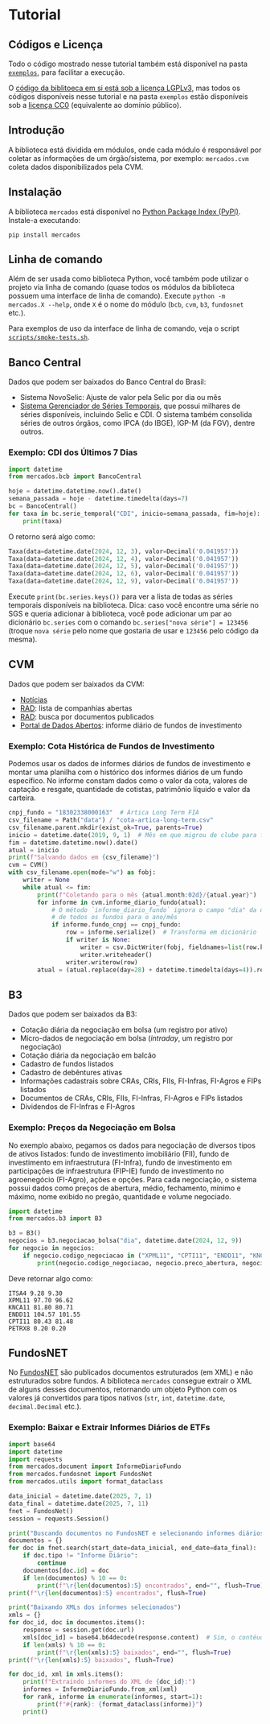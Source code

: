 # Tutorial

## Códigos e Licença

Todo o código mostrado nesse tutorial também está disponível na pasta
[`exemplos`](https://github.com/PythonicCafe/mercados/blob/develop/exemplos), para facilitar a execução.

O [código da biblitoeca em si está sob a licença
LGPLv3](https://github.com/PythonicCafe/mercados/tree/develop?tab=readme-ov-file#licen%C3%A7a), mas todos os códigos
disponíveis nesse tutorial e na pasta `exemplos` estão disponíveis sob a [licença
CC0](https://creativecommons.org/public-domain/cc0/) (equivalente ao domínio público).

## Introdução

A biblioteca está dividida em módulos, onde cada módulo é responsável por coletar as informações de um órgão/sistema,
por exemplo: `mercados.cvm` coleta dados disponibilizados pela CVM.

## Instalação

A biblioteca `mercados` está disponível no [Python Package Index (PyPI)](https://pypi.org/). Instale-a executando:

```shell
pip install mercados
```

## Linha de comando

Além de ser usada como biblioteca Python, você também pode utilizar o projeto via linha de comando (quase todos os
módulos da biblioteca possuem uma interface de linha de comando). Execute `python -m mercados.X --help`, onde `X` é o
nome do módulo (`bcb`, `cvm`, `b3`, `fundosnet` etc.).

Para exemplos de uso da interface de linha de comando, veja o script
[`scripts/smoke-tests.sh`](https://github.com/PythonicCafe/mercados/blob/develop/scripts/smoke-test.sh).


## Banco Central

Dados que podem ser baixados do Banco Central do Brasil:
- Sistema NovoSelic: Ajuste de valor pela Selic por dia ou mês
- [Sistema Gerenciador de Séries
  Temporais](https://www3.bcb.gov.br/sgspub/localizarseries/localizarSeries.do?method=prepararTelaLocalizarSeries), que
  possui milhares de séries disponíveis, incluindo Selic e CDI. O sistema também consolida séries de outros órgãos,
  como IPCA (do IBGE), IGP-M (da FGV), dentre outros.

### Exemplo: CDI dos Últimos 7 Dias

```python
import datetime
from mercados.bcb import BancoCentral

hoje = datetime.datetime.now().date()
semana_passada = hoje - datetime.timedelta(days=7)
bc = BancoCentral()
for taxa in bc.serie_temporal("CDI", inicio=semana_passada, fim=hoje):
    print(taxa)
```

O retorno será algo como:

```python
Taxa(data=datetime.date(2024, 12, 3), valor=Decimal('0.041957'))
Taxa(data=datetime.date(2024, 12, 4), valor=Decimal('0.041957'))
Taxa(data=datetime.date(2024, 12, 5), valor=Decimal('0.041957'))
Taxa(data=datetime.date(2024, 12, 6), valor=Decimal('0.041957'))
Taxa(data=datetime.date(2024, 12, 9), valor=Decimal('0.041957'))
```

Execute `print(bc.series.keys())` para ver a lista de todas as séries temporais disponíveis na biblioteca. Dica: caso
você encontre uma série no SGS e queria adicionar à biblioteca, você pode adicionar um par ao dicionário `bc.series`
com o comando `bc.series["nova série"] = 123456` (troque `nova série` pelo nome que gostaria de usar e `123456` pelo
código da mesma).


## CVM

Dados que podem ser baixados da CVM:

- [Notícias](https://www.gov.br/cvm/pt-br/assuntos/noticias)
- [RAD](https://www.rad.cvm.gov.br/ENET/frmConsultaExternaCVM.aspx): lista de companhias abertas
- [RAD](https://www.rad.cvm.gov.br/ENET/frmConsultaExternaCVM.aspx): busca por documentos publicados
- [Portal de Dados Abertos](https://dados.cvm.gov.br/): informe diário de fundos de investimento


### Exemplo: Cota Histórica de Fundos de Investimento

Podemos usar os dados de informes diários de fundos de investimento e montar uma planilha com o histórico dos informes
diários de um fundo específico. No informe constam dados como o valor da cota, valores de captação e resgate,
quantidade de cotistas, patrimônio líquido e valor da carteira.


```python
cnpj_fundo = "18302338000163"  # Ártica Long Term FIA
csv_filename = Path("data") / "cota-artica-long-term.csv"
csv_filename.parent.mkdir(exist_ok=True, parents=True)
inicio = datetime.date(2019, 9, 1)  # Mês em que migrou de clube para fundo (dados de clube não ficam disponíveis)
fim = datetime.datetime.now().date()
atual = inicio
print(f"Salvando dados em {csv_filename}")
cvm = CVM()
with csv_filename.open(mode="w") as fobj:
    writer = None
    while atual <= fim:
        print(f"Coletando para o mês {atual.month:02d}/{atual.year}")
        for informe in cvm.informe_diario_fundo(atual):
            # O método `informe_diario_fundo` ignora o campo "dia" da data passada e retorna todos os informes diários
            # de todos os fundos para o ano/mês
            if informe.fundo_cnpj == cnpj_fundo:
                row = informe.serialize()  # Transforma em dicionário
                if writer is None:
                    writer = csv.DictWriter(fobj, fieldnames=list(row.keys()))
                    writer.writeheader()
                writer.writerow(row)
        atual = (atual.replace(day=28) + datetime.timedelta(days=4)).replace(day=1)  # Próximo mês
```


## B3

Dados que podem ser baixados da B3:
- Cotação diária da negociação em bolsa (um registro por ativo)
- Micro-dados de negociação em bolsa (*intraday*, um registro por negociação)
- Cotação diária da negociação em balcão
- Cadastro de fundos listados
- Cadastro de debêntures ativas
- Informações cadastrais sobre CRAs, CRIs, FIIs, FI-Infras, FI-Agros e FIPs listados
- Documentos de CRAs, CRIs, FIIs, FI-Infras, FI-Agros e FIPs listados
- Dividendos de FI-Infras e FI-Agros

### Exemplo: Preços da Negociação em Bolsa

No exemplo abaixo, pegamos os dados para negociação de diversos tipos de ativos listados: fundo de investimento
imobiliário (FII), fundo de investimento em infraestrutura (FI-Infra), fundo de investimento em participações de
infraestrutura (FIP-IE) fundo de investimento no agroenegócio (FI-Agro), ações e opções. Para cada negociação, o
sistema possui dados como preços de abertura, médio, fechamento, mínimo e máximo, nome exibido no pregão, quantidade e
volume negociado.

```python
import datetime
from mercados.b3 import B3

b3 = B3()
negocios = b3.negociacao_bolsa("dia", datetime.date(2024, 12, 9))
for negocio in negocios:
    if negocio.codigo_negociacao in ("XPML11", "CPTI11", "ENDD11", "KNCA11", "ITSA4", "PETRX8"):
        print(negocio.codigo_negociacao, negocio.preco_abertura, negocio.preco_ultimo)
```

Deve retornar algo como:

```
ITSA4 9.28 9.30
XPML11 97.70 96.62
KNCA11 81.80 80.71
ENDD11 104.57 101.55
CPTI11 80.43 81.48
PETRX8 0.20 0.20
```


## FundosNET

No [FundosNET](https://fnet.bmfbovespa.com.br/fnet/publico/abrirGerenciadorDocumentosCVM) são publicados documentos estruturados (em XML) e não estruturados sobre fundos.
A biblioteca `mercados` consegue extrair o XML de alguns desses documentos, retornando um objeto Python com os valores
já convertidos para tipos nativos (`str`, `int`, `datetime.date`, `decimal.Decimal` etc.).

### Exemplo: Baixar e Extrair Informes Diários de ETFs

```python
import base64
import datetime
import requests
from mercados.document import InformeDiarioFundo
from mercados.fundosnet import FundosNet
from mercados.utils import format_dataclass

data_inicial = datetime.date(2025, 7, 1)
data_final = datetime.date(2025, 7, 11)
fnet = FundosNet()
session = requests.Session()

print("Buscando documentos no FundosNET e selecionando informes diários")
documentos = {}
for doc in fnet.search(start_date=data_inicial, end_date=data_final):
    if doc.tipo != "Informe Diário":
        continue
    documentos[doc.id] = doc
    if len(documentos) % 10 == 0:
        print(f"\r{len(documentos):5} encontrados", end="", flush=True)
print(f"\r{len(documentos):5} encontrados", flush=True)

print("Baixando XMLs dos informes selecionados")
xmls = {}
for doc_id, doc in documentos.items():
    response = session.get(doc.url)
    xmls[doc_id] = base64.b64decode(response.content)  # Sim, o contéudo é retornado em base64 :|
    if len(xmls) % 10 == 0:
        print(f"\r{len(xmls):5} baixados", end="", flush=True)
print(f"\r{len(xmls):5} baixados", flush=True)

for doc_id, xml in xmls.items():
    print(f"Extraindo informes do XML de {doc_id}:")
    informes = InformeDiarioFundo.from_xml(xml)
    for rank, informe in enumerate(informes, start=1):
        print(f"#{rank}: {format_dataclass(informe)}")
    print()
```
